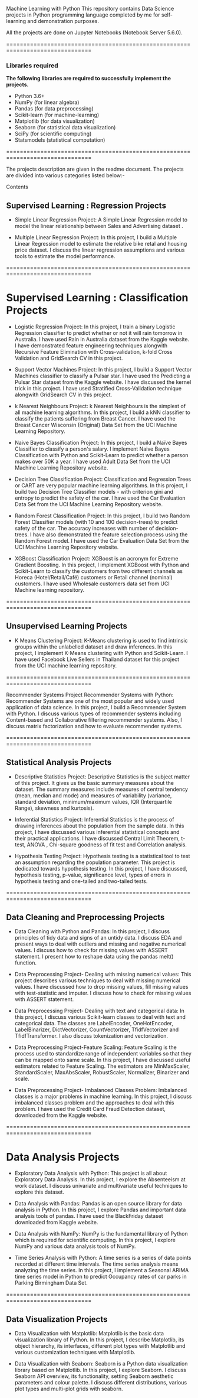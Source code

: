 Machine Learning with Python
This repository contains Data Science projects in Python programming language completed by me for self-learning and demonstration purposes.

All the projects are done on Jupyter Notebooks (Notebook Server 5.6.0).

===============================================================================

### Libraries required
<B>The following libraries are required to successfully implement the projects.</B>

- Python 3.6+
- NumPy (for linear algebra)
- Pandas (for data preprocessing)
- Scikit-learn (for machine-learning)
- Matplotlib (for data visualization)
- Seaborn (for statistical data visualization)
- SciPy (for scientific computing)
- Statsmodels (statistical computation)


===============================================================================

The projects description are given in the readme document. The projects are divided into various categories listed below:-

Contents
## Supervised Learning : Regression Projects
- Simple Linear Regression Project: 
A Simple Linear Regression model to model the linear relationship between Sales and Advertising dataset .

- Multiple Linear Regression Project: 
In this project, I build a Multiple Linear Regression model to estimate the relative bike retal and housing price  dataset. I discuss the linear regression assumptions and various tools to estimate the model performance.

===============================================================================

# Supervised Learning : Classification Projects
- Logistic Regression Project: 
In this project, I train a binary Logistic Regression classifier to predict whether or not it will rain tomorrow in Australia. I have used Rain in Australia dataset from the Kaggle website. I have demonstrated feature engineering techniques alongwith Recursive Feature Elimination with Cross-validation, k-fold Cross Validation and GridSearch CV in this project.

- Support Vector Machines Project: 
In this project, I build a Support Vector Machines classifier to classify a Pulsar star. I have used the Predicting a Pulsar Star dataset from the Kaggle website. I have discussed the kernel trick in this project. I have used Stratified Cross-Validation technique alongwith GridSearch CV in this project.

- k Nearest Neighbours Project: 
k Nearest Neighbours is the simplest of all machine learning algorithms. In this project, I build a kNN classifier to classify the patients suffering from Breast Cancer. I have used the Breast Cancer Wisconsin (Original) Data Set from the UCI Machine Learning Repository.

- Naive Bayes Classification Project: 
In this project, I build a Naïve Bayes Classifier to classify a person's salary. I implement Naive Bayes Classification with Python and Scikit-Learn to predict whether a person makes over 50K a year. I have used Adult Data Set from the UCI Machine Learning Repository website.

- Decision Tree Classification Project: 
Classification and Regression Trees or CART are very popular machine learning algorithms. In this project, I build two Decision Tree Classifier models - with criterion gini and entropy to predict the safety of the car. I have used the Car Evaluation Data Set from the UCI Machine Learning Repository website.

- Random Forest Classification Project: 
In this project, I build two Random Forest Classifier models (with 10 and 100 decision-trees) to predict safety of the car. The accuracy increases with number of decision-trees. I have also demonstrated the feature selection process using the Random Forest model. I have used the Car Evaluation Data Set from the UCI Machine Learning Repository website.

- XGBoost Classification Project: 
XGBoost is an acronym for Extreme Gradient Boosting. In this project, I implement XGBoost with Python and Scikit-Learn to classify the customers from two different channels as Horeca (Hotel/Retail/Café) customers or Retail channel (nominal) customers. I have used Wholesale customers data set from UCI Machine learning repository.

===============================================================================

## Unsupervised Learning Projects
- K Means Clustering Project: 
K-Means clustering is used to find intrinsic groups within the unlabelled dataset and draw inferences. In this project, I implement K-Means clustering with Python and Scikit-Learn. I have used Facebook Live Sellers in Thailand dataset for this project from the UCI machine learning repository.


===============================================================================

Recommender Systems Project
Recommender Systems with Python: Recommender Systems are one of the most popular and widely used application of data science. In this project, I build a Recommender System with Python. I discuss various types of recommender systems including Content-based and Collaborative filtering recommender systems. Also, I discuss matrix factorization and how to evaluate recommender systems.


===============================================================================

## Statistical Analysis Projects
- Descriptive Statistics Project: Descriptive Statistics is the subject matter of this project. It gives us the basic summary measures about the dataset. The summary measures include measures of central tendency (mean, median and mode) and measures of variability (variance, standard deviation, minimum/maximum values, IQR (Interquartile Range), skewness and kurtosis).

- Inferential Statistics Project: Inferential Statistics is the process of drawing inferences about the population from the sample data. In this project, I have discussed various inferential statistical concepts and their practical applications. I have discussed Central Limit Theorem, t-test, ANOVA , Chi-square goodness of fit test and Correlation analysis.

- Hypothesis Testing Project: Hypothesis testing is a statistical tool to test an assumption regarding the population parameter. This project is dedicated towards hypothesis testing. In this project, I have discussed, hypothesis testing, p-value, significance level, types of errors in hypothesis testing and one-tailed and two-tailed tests.

===============================================================================

## Data Cleaning and Preprocessing Projects
- Data Cleaning with Python and Pandas: In this project, I discuss principles of tidy data and signs of an untidy data. I discuss EDA and present ways to deal with outliers and missing and negative numerical values. I discuss how to check for missing values with ASSERT statement. I present how to reshape data using the pandas melt() function.

- Data Preprocessing Project- Dealing with missing numerical values: This project describes various techniques to deal with missing numerical values. I have discussed how to drop missing values, fill missing values with test-statistic and imputer. I discuss how to check for missing values with ASSERT statement.

- Data Preprocessing Project- Dealing with text and categorical data: In this project, I discuss various Scikit-learn classes to deal with text and categorical data. The classes are LabelEncoder, OneHotEncoder, LabelBinarizer, DictVectorizer, CountVectorizer, TfidfVectorizer and TfidfTransformer. I also discuss tokenization and vectorization.

- Data Preprocessing Project-Feature Scaling: Feature Scaling is the process used to standardize range of independent variables so that they can be mapped onto same scale. In this project, I have discussed useful estimators related to Feature Scaling. The estimators are MinMaxScaler, StandardScaler, MaxAbsScaler, RobustScaler, Normalizer, Binarizer and scale.

- Data Preprocessing Project- Imbalanced Classes Problem: Imbalanced classes is a major problems in machine learning. In this project, I discuss imbalanced classes problem and the approaches to deal with this problem. I have used the Credit Card Fraud Detection dataset, downloaded from the Kaggle website.

===============================================================================

# Data Analysis Projects
- Exploratory Data Analysis with Python: This project is all about Exploratory Data Analysis. In this project, I explore the Absenteeism at work dataset. I discuss univariate and multivariate useful techniques to explore this dataset.

- Data Analysis with Pandas: Pandas is an open source library for data analysis in Python. In this project, I explore Pandas and important data analysis tools of pandas. I have used the BlackFriday dataset downloaded from Kaggle website.

- Data Analysis with NumPy: NumPy is the fundamental library of Python which is required for scientific computing. In this project, I explore NumPy and various data analysis tools of NumPy.

- Time Series Analysis with Python: A time series is a series of data points recorded at different time intervals. The time series analysis means analyzing the time series. In this project, I implement a Seasonal ARIMA time series model in Python to predict Occupancy rates of car parks in Parking Birmingham Data Set.

===============================================================================

## Data Visualization Projects
- Data Visualization with Matplotlib: Matplotlib is the basic data visualization library of Python. In this project, I describe Matplotlib, its object hierarchy, its interfaces, different plot types with Matplotlib and various customization techniques with Matplotlib.

- Data Visualization with Seaborn: Seaborn is a Python data visualization library based on Matplotlib. In this project, I explore Seaborn. I discuss Seaborn API overview, its functionality, setting Seaborn aesthetic parameters and colour palette. I discuss different distributions, various plot types and multi-plot grids with seaborn.

